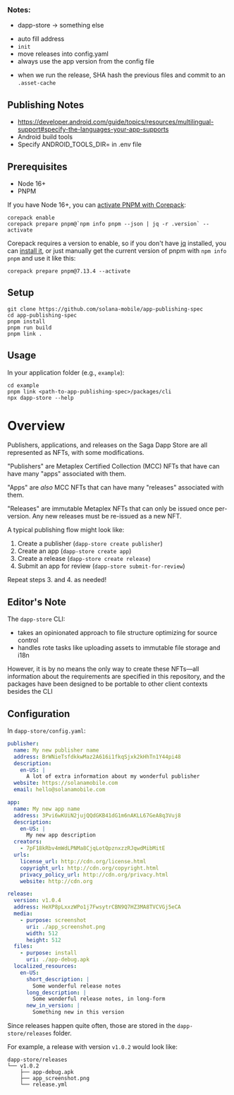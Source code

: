 ### Notes:

- dapp-store -> something else
<!-- - android_details from the apk -->
- auto fill address
- `init`
- move releases into config.yaml
- always use the app version from the config file
<!-- - by default go to Arweave
  - Look at how hard to add S3
  - S3 URL -->
- when we run the release, SHA hash the previous files and commit to an `.asset-cache`


## Publishing Notes

- https://developer.android.com/guide/topics/resources/multilingual-support#specify-the-languages-your-app-supports
- Android build tools
- Specify ANDROID_TOOLS_DIR= in .env file

## Prerequisites

- Node 16+
- PNPM

If you have Node 16+, you can [activate PNPM with Corepack](https://pnpm.io/installation#using-corepack):

```shell
corepack enable
corepack prepare pnpm@`npm info pnpm --json | jq -r .version` --activate
```

Corepack requires a version to enable, so if you don't have [jq](https://stedolan.github.io/jq/) installed, you can [install it](https://formulae.brew.sh/formula/jq), or just manually get the current version of pnpm with `npm info pnpm` and use it like this:

```shell
corepack prepare pnpm@7.13.4 --activate
```

## Setup

```shell
git clone https://github.com/solana-mobile/app-publishing-spec
cd app-publishing-spec
pnpm install
pnpm run build
pnpm link .
```

## Usage

In your application folder (e.g., `example`):

```shell
cd example
pnpm link <path-to-app-publishing-spec>/packages/cli
npx dapp-store --help
```

# Overview

Publishers, applications, and releases on the Saga Dapp Store are all represented as NFTs, with some modifications.

"Publishers" are Metaplex Certified Collection (MCC) NFTs that have can have many "apps" associated with them.

"Apps" are _also_ MCC NFTs that can have many "releases" associated with them.

"Releases" are immutable Metaplex NFTs that can only be issued once per-version. Any new releases must be re-issued as a new NFT.

A typical publishing flow might look like:

1. Create a publisher (`dapp-store create publisher`)
2. Create an app (`dapp-store create app`)
3. Create a release (`dapp-store create release`)
4. Submit an app for review (`dapp-store submit-for-review`)

Repeat steps 3. and 4. as needed!

## Editor's Note

The `dapp-store` CLI:

- takes an opinionated approach to file structure optimizing for source control
- handles rote tasks like uploading assets to immutable file storage and i18n

However, it is by no means the only way to create these NFTs—all information about the requirements are specified in this repository, and the packages have been designed to be portable to other client contexts besides the CLI

## Configuration

In `dapp-store/config.yaml`:

```yaml
publisher:
  name: My new publisher name
  address: BrWNieTsfdkkwMaz2A616i1fkqSjxk2kHhTn1Y44pi48
  description:
    en-US: |
      A lot of extra information about my wonderful publisher
  website: https://solanamobile.com
  email: hello@solanamobile.com

app:
  name: My new app name
  address: 3Pvi6wKUiN2jujQQdGKB41dG1m6nAKLL67GeA8q3Vuj8
  description:
    en-US: |
      My new app description
  creators:
    - 7pF18kRbv4mWdLPNMa8CjqLotQpznxzzRJqwdMibMitE
  urls:
    license_url: http://cdn.org/license.html
    copyright_url: http://cdn.org/copyright.html
    privacy_policy_url: http://cdn.org/privacy.html
    website: http://cdn.org

release:
  version: v1.0.4
  address: HeXP8pLxxzWPo1j7FwsytrCBN9Q7HZ3MA8TVCVGj5eCA
  media:
    - purpose: screenshot
      uri: ./app_screenshot.png
      width: 512
      height: 512
  files:
    - purpose: install
      uri: ./app-debug.apk
  localized_resources:
    en-US:
      short_description: |
        Some wonderful release notes
      long_description: |
        Some wonderful release notes, in long-form
      new_in_version: |
        Something new in this version
```

Since releases happen quite often, those are stored in the `dapp-store/releases` folder.

For example, a release with version `v1.0.2` would look like:

```
dapp-store/releases
└── v1.0.2
    ├── app-debug.apk
    ├── app_screenshot.png
    └── release.yml
```
